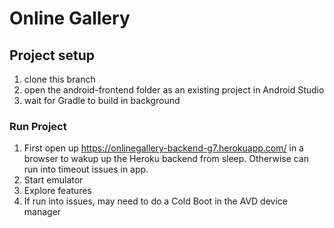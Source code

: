 
# Online Gallery

## Project setup
1. clone this branch
2. open the android-frontend folder as an existing project in Android Studio
3. wait for Gradle to build in background


### Run Project
1. First open up https://onlinegallery-backend-g7.herokuapp.com/ in a browser to wakup up the Heroku backend from sleep. Otherwise can run into timeout issues in app.
2. Start emulator
3. Explore features
4. If run into issues, may need to do a Cold Boot in the AVD device manager

